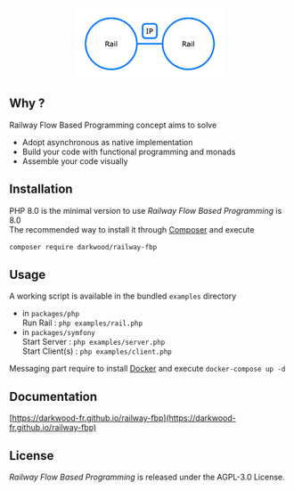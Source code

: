 <p align="center">
  <a href="https://github.com/darkwood-fr/railway-fbp">
    <img src="docs/images/concept.png" width="auto" height="128px" alt="Railway Flow Based Programming">
  </a>
</p>

## Why ?

Railway Flow Based Programming concept aims to solve

- Adopt asynchronous as native implementation
- Build your code with functional programming and monads
- Assemble your code visually

## Installation

PHP 8.0 is the minimal version to use _Railway Flow Based Programming_ is 8.0  
The recommended way to install it through [Composer](http://getcomposer.org/) and execute

```bash
composer require darkwood/railway-fbp
```

## Usage

A working script is available in the bundled `examples` directory

- in `packages/php`  
  Run Rail : `php examples/rail.php`
- in `packages/symfony`  
  Start Server : `php examples/server.php`  
  Start Client(s) : `php examples/client.php`

Messaging part require to install [Docker](https://www.docker.com) and execute `docker-compose up -d`

## Documentation

[https://darkwood-fr.github.io/railway-fbp](https://darkwood-fr.github.io/railway-fbp)

## License

_Railway Flow Based Programming_ is released under the AGPL-3.0 License.
